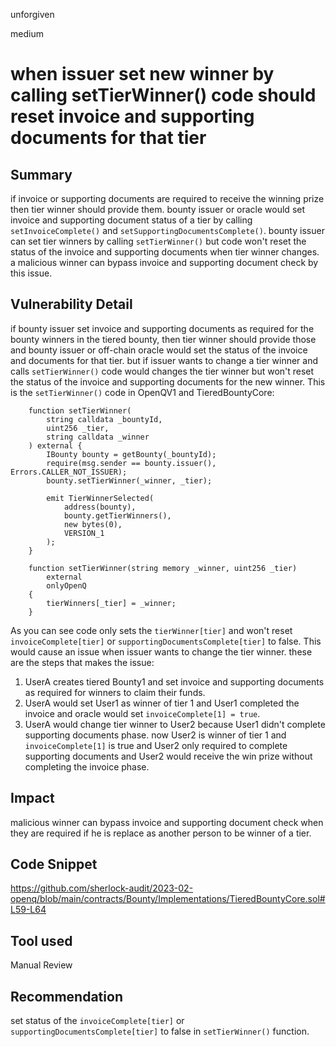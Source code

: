 unforgiven

medium

# when issuer set new winner by calling setTierWinner() code should reset invoice and supporting documents for that tier

## Summary
if invoice or supporting documents are required to receive the winning prize then tier winner should provide them. bounty issuer or oracle would set invoice and supporting document status of a tier by calling `setInvoiceComplete()` and `setSupportingDocumentsComplete()`. bounty issuer can set tier winners by calling `setTierWinner()` but code won't reset the status of the invoice and supporting documents when tier winner changes. a malicious winner can bypass invoice and supporting document check by this issue.

## Vulnerability Detail
if bounty issuer set invoice and supporting documents as required for the bounty winners in the tiered bounty, then tier winner should provide those and bounty issuer or off-chain oracle would set the status of the invoice and documents for that tier. but if issuer wants to change a tier winner and calls `setTierWinner()` code would changes the tier winner but won't reset the status of the invoice and supporting documents for the new winner. This is the `setTierWinner()` code in OpenQV1 and TieredBountyCore:
```solidity
    function setTierWinner(
        string calldata _bountyId,
        uint256 _tier,
        string calldata _winner
    ) external {
        IBounty bounty = getBounty(_bountyId);
        require(msg.sender == bounty.issuer(), Errors.CALLER_NOT_ISSUER);
        bounty.setTierWinner(_winner, _tier);

        emit TierWinnerSelected(
            address(bounty),
            bounty.getTierWinners(),
            new bytes(0),
            VERSION_1
        );
    }

    function setTierWinner(string memory _winner, uint256 _tier)
        external
        onlyOpenQ
    {
        tierWinners[_tier] = _winner;
    }
```
As you can see code only sets the `tierWinner[tier]` and won't reset `invoiceComplete[tier]` or `supportingDocumentsComplete[tier]` to false. This would cause an issue when issuer wants to change the tier winner. these are the steps that makes the issue:
1. UserA creates tiered Bounty1 and set invoice and supporting documents as required for winners to claim their funds.
2. UserA would set User1 as winner of tier 1 and User1 completed the invoice and oracle would set `invoiceComplete[1] = true`.
3. UserA would change tier winner to User2 because User1 didn't complete supporting documents phase. now User2 is winner of tier 1 and `invoiceComplete[1]` is true and User2 only required to complete supporting documents and User2 would receive the win prize without completing the invoice phase.

## Impact
malicious winner can bypass invoice and supporting document check when they are required if he is replace as another person to be winner of a tier.

## Code Snippet
https://github.com/sherlock-audit/2023-02-openq/blob/main/contracts/Bounty/Implementations/TieredBountyCore.sol#L59-L64

## Tool used
Manual Review

## Recommendation
set status of the `invoiceComplete[tier]` or `supportingDocumentsComplete[tier]` to false in `setTierWinner()` function.